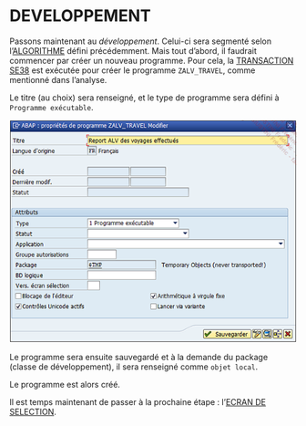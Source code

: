 # **DEVELOPPEMENT**

Passons maintenant au _développement_. Celui-ci sera segmenté selon l’[ALGORITHME](../01_Introduction/03_Algorithme.md) défini précédemment. Mais tout d’abord, il faudrait commencer par créer un nouveau programme. Pour cela, la [TRANSACTION SE38](../22_Transactions/TCODE_SE38.md) est exécutée pour créer le programme `ZALV_TRAVEL`, comme mentionné dans l’analyse.

Le titre (au choix) sera renseigné, et le type de programme sera défini à `Programme exécutable`.

![](../ressources/16_05_01.png)

Le programme sera ensuite sauvegardé et à la demande du package (classe de développement), il sera renseigné comme `objet local`.

Le programme est alors créé.

Il est temps maintenant de passer à la prochaine étape : l’[ECRAN DE SELECTION](./06_Ecran_de_sélection.md).
